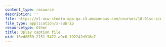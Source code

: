 ```yaml
---
content_type: resource
description: ''
file: https://ol-ocw-studio-app-qa.s3.amazonaws.com/courses/18-01sc-single-variable-calculus-fall-2010/16ed865921515472a9c6192242d918e7_2_7htv5eviM.vtt
file_type: application/x-subrip
resourcetype: Other
title: 3play caption file
uid: 16ed8659-2151-5472-a9c6-192242d918e7
---
```

